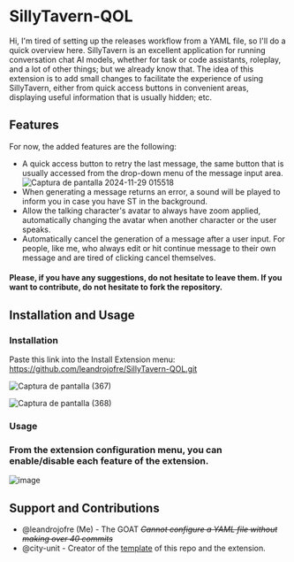 # SillyTavern-QOL

Hi, I'm tired of setting up the releases workflow from a YAML file, so I'll do a quick overview here.
SillyTavern is an excellent application for running conversation chat AI models, whether for task or code assistants, roleplay, and a lot of other things; but we already know that. The idea of ​​this extension is to add small changes to facilitate the experience of using SillyTavern, either from quick access buttons in convenient areas, displaying useful information that is usually hidden; etc.

## Features

For now, the added features are the following:
- A quick access button to retry the last message, the same button that is usually accessed from the drop-down menu of the message input area. ![Captura de pantalla 2024-11-29 015518](https://github.com/user-attachments/assets/c71b42e1-cff7-491c-870e-c092d36015ac)
- When generating a message returns an error, a sound will be played to inform you in case you have ST in the background.
- Allow the talking character's avatar to always have zoom applied, automatically changing the avatar when another character or the user speaks.
- Automatically cancel the generation of a message after a user input. For people, like me, who always edit or hit continue message to their own message and are tired of clicking cancel themselves.

#### Please, if you have any suggestions, do not hesitate to leave them. If you want to contribute, do not hesitate to fork the repository.

## Installation and Usage

### Installation

Paste this link into the Install Extension menu: https://github.com/leandrojofre/SillyTavern-QOL.git

![Captura de pantalla (367)](https://github.com/user-attachments/assets/f0ea26eb-e405-4d56-b031-c220dcd6f728)

![Captura de pantalla (368)](https://github.com/user-attachments/assets/dd1ac10d-f3ca-4fe1-adcf-e34e283cc709)

### Usage

### From the extension configuration menu, you can enable/disable each feature of the extension.

![image](https://github.com/user-attachments/assets/9c892a39-ea13-49c8-a6dd-4159f7d43e26)

## Support and Contributions

- @leandrojofre (Me) - The GOAT ~~*Cannot configure a YAML file without making over 40 commits*~~
- @city-unit - Creator of the [template](https://github.com/city-unit/st-extension-example) of this repo and the extension.
